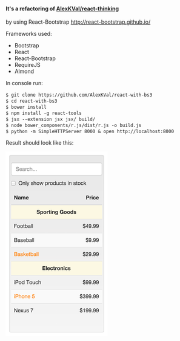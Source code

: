 #### It's a refactoring of [AlexKVal/react-thinking](https://github.com/AlexKVal/react-thinking/)
by using React-Bootstrap http://react-bootstrap.github.io/

Frameworks used:
- Bootstrap
- React
- React-Bootstrap
- RequireJS
- Almond

In console run:

    $ git clone https://github.com/AlexKVal/react-with-bs3
    $ cd react-with-bs3
    $ bower install
    $ npm install -g react-tools
    $ jsx --extension jsx jsx/ build/
    $ node bower_components/r.js/dist/r.js -o build.js
    $ python -m SimpleHTTPServer 8000 & open http://localhost:8000

Result should look like this:

![](https://raw.githubusercontent.com/AlexKVal/react-thinking/images/images/result.png)
